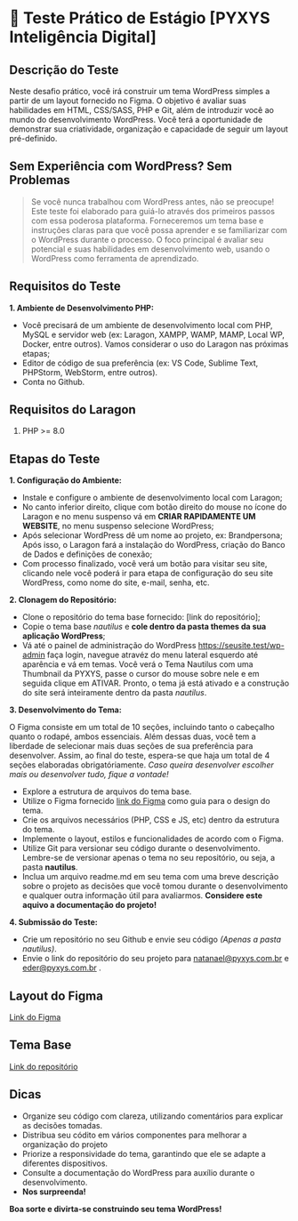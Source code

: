 # 🚀 Teste Prático de Estágio [PYXYS Inteligência Digital]

## Descrição do Teste

Neste desafio prático, você irá construir um tema WordPress simples a partir de um layout fornecido no Figma. O objetivo é avaliar suas habilidades em HTML, CSS/SASS, PHP e Git, além de introduzir você ao mundo do desenvolvimento WordPress. Você terá a oportunidade de demonstrar sua criatividade, organização e capacidade de seguir um layout pré-definido.

## Sem Experiência com WordPress? Sem Problemas

> Se você nunca trabalhou com WordPress antes, não se preocupe! Este teste foi elaborado para guiá-lo através dos primeiros passos com essa poderosa plataforma. Forneceremos um tema base e instruções claras para que você possa aprender e se familiarizar com o WordPress durante o processo. O foco principal é avaliar seu potencial e suas habilidades em desenvolvimento web, usando o WordPress como ferramenta de aprendizado.

## Requisitos do Teste

**1. Ambiente de Desenvolvimento PHP:**

* Você precisará de um ambiente de desenvolvimento local com PHP, MySQL e servidor web (ex: Laragon, XAMPP, WAMP, MAMP, Local WP, Docker, entre outros). Vamos considerar o uso do Laragon nas próximas etapas;
* Editor de código de sua preferência (ex: VS Code, Sublime Text, PHPStorm, WebStorm, entre outros).
* Conta no Github.

## Requisitos do Laragon

1. PHP >= 8.0

## Etapas do Teste

**1. Configuração do Ambiente:**

* Instale e configure o ambiente de desenvolvimento local com Laragon;
* No canto inferior direito, clique com botão direito do mouse no ícone do Laragon e no menu suspenso vá em **CRIAR RAPIDAMENTE UM WEBSITE**, no menu suspenso selecione WordPress;
* Após selecionar WordPress dê um nome ao projeto, ex: Brandpersona; Após isso, o Laragon fará a instalação do WordPress, criação do Banco de Dados e definições de conexão;
* Com processo finalizado, você verá um botão para visitar seu site, clicando nele você poderá ir para etapa de configuração do seu site WordPress, como nome do site, e-mail, senha, etc.

**2. Clonagem do Repositório:**

* Clone o repositório do tema base fornecido: [link do repositório];
* Copie o tema base *nautilus* e **cole dentro da pasta themes da sua aplicação WordPress**;
* Vá até o painel de administração do WordPress <https://seusite.test/wp-admin> faça login, navegue atravéz do menu lateral esquerdo até aparência e vá em temas. Você verá o Tema Nautilus com uma Thumbnail da PYXYS, passe o cursor do mouse sobre nele e em seguida clique em ATIVAR. Pronto, o tema já está ativado e a construção do site será inteiramente dentro da pasta *nautilus*.

**3. Desenvolvimento do Tema:**

O Figma consiste em um total de 10 seções, incluindo tanto o cabeçalho quanto o rodapé, ambos essenciais. Além dessas duas, você tem a liberdade de selecionar mais duas seções de sua preferência para desenvolver. Assim, ao final do teste, espera-se que haja um total de 4 seções elaboradas obrigatóriamente. *Caso queira desenvolver escolher mais ou desenvolver tudo, fique a vontade!*

* Explore a estrutura de arquivos do tema base.
* Utilize o Figma fornecido [link do Figma](https://www.figma.com/design/tNU4PTfBgFScCB3nxmg4WP/Brand-Persona---Desktop?node-id=0%3A1&t=6w1ECTV06oWTdBkp-1) como guia para o design do tema.
* Crie os arquivos necessários (PHP, CSS e JS, etc) dentro da estrutura do tema.
* Implemente o layout, estilos e funcionalidades de acordo com o Figma.
* Utilize Git para versionar seu código durante o desenvolvimento. Lembre-se de versionar apenas o tema no seu repositório, ou seja, a pasta **nautilus**.
* Inclua um arquivo readme.md em seu tema com uma breve descrição sobre o projeto as decisões que você tomou durante o desenvolvimento e qualquer outra informação útil para avaliarmos. **Considere este aquivo a documentação do projeto!**

**4. Submissão do Teste:**

* Crie um repositório no seu Github e envie seu código *(Apenas a pasta nautilus)*.
* Envie o link do repositório do seu projeto para <natanael@pyxys.com.br> e <eder@pyxys.com.br> .

## Layout do Figma

[Link do Figma](https://www.figma.com/design/tNU4PTfBgFScCB3nxmg4WP/Brand-Persona---Desktop?node-id=0%3A1&t=6w1ECTV06oWTdBkp-1)

## Tema Base

[Link do repositório](https://bitbucket.org/pyxys-projects/teste-pratico-de-estagio/src/main/)

## Dicas

* Organize seu código com clareza, utilizando comentários para explicar as decisões tomadas.
* Distribua seu códito em vários componentes para melhorar a organização do projeto
* Priorize a responsividade do tema, garantindo que ele se adapte a diferentes dispositivos.
* Consulte a documentação do WordPress para auxílio durante o desenvolvimento.
* **Nos surpreenda!**

**Boa sorte e divirta-se construindo seu tema WordPress!**
